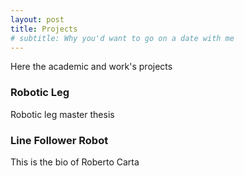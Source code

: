 ```yaml
---
layout: post
title: Projects
# subtitle: Why you'd want to go on a date with me
---
```


Here the academic and work's projects

### Robotic Leg

Robotic leg master thesis

### Line Follower Robot
This is the bio of Roberto Carta